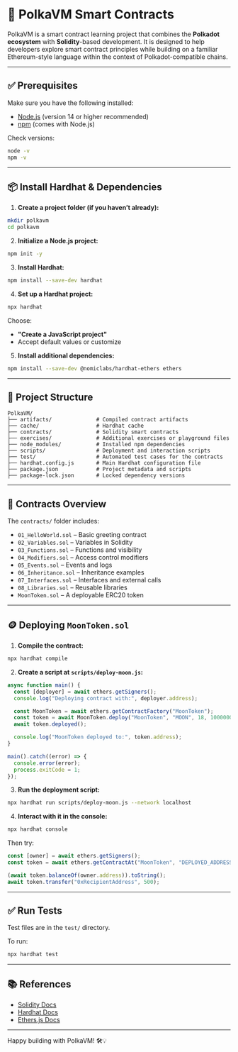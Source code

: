 # 🚀 PolkaVM Smart Contracts

PolkaVM is a smart contract learning project that combines the **Polkadot ecosystem** with **Solidity**-based development. It is designed to help developers explore smart contract principles while building on a familiar Ethereum-style language within the context of Polkadot-compatible chains.

---

## ✅ Prerequisites

Make sure you have the following installed:

- [Node.js](https://nodejs.org/) (version 14 or higher recommended)
- [npm](https://www.npmjs.com/) (comes with Node.js)

Check versions:

```bash
node -v
npm -v
```

---

## 📦 Install Hardhat & Dependencies

1. **Create a project folder (if you haven’t already):**

```bash
mkdir polkavm
cd polkavm
```

2. **Initialize a Node.js project:**

```bash
npm init -y
```

3. **Install Hardhat:**

```bash
npm install --save-dev hardhat
```

4. **Set up a Hardhat project:**

```bash
npx hardhat
```

Choose:

- **"Create a JavaScript project"**
- Accept default values or customize

5. **Install additional dependencies:**

```bash
npm install --save-dev @nomiclabs/hardhat-ethers ethers
```

---

## 📁 Project Structure

```
PolkaVM/
├── artifacts/              # Compiled contract artifacts
├── cache/                  # Hardhat cache
├── contracts/              # Solidity smart contracts
├── exercises/              # Additional exercises or playground files
├── node_modules/           # Installed npm dependencies
├── scripts/                # Deployment and interaction scripts
├── test/                   # Automated test cases for the contracts
├── hardhat.config.js       # Main Hardhat configuration file
├── package.json            # Project metadata and scripts
├── package-lock.json       # Locked dependency versions
```

---

## 📜 Contracts Overview

The `contracts/` folder includes:

- `01_HelloWorld.sol` – Basic greeting contract
- `02_Variables.sol` – Variables in Solidity
- `03_Functions.sol` – Functions and visibility
- `04_Modifiers.sol` – Access control modifiers
- `05_Events.sol` – Events and logs
- `06_Inheritance.sol` – Inheritance examples
- `07_Interfaces.sol` – Interfaces and external calls
- `08_Libraries.sol` – Reusable libraries
- `MoonToken.sol` – A deployable ERC20 token

---

## 🪙 Deploying `MoonToken.sol`

1. **Compile the contract:**

```bash
npx hardhat compile
```

2. **Create a script at `scripts/deploy-moon.js`:**

```js
async function main() {
  const [deployer] = await ethers.getSigners();
  console.log("Deploying contract with:", deployer.address);

  const MoonToken = await ethers.getContractFactory("MoonToken");
  const token = await MoonToken.deploy("MoonToken", "MOON", 18, 1000000);
  await token.deployed();

  console.log("MoonToken deployed to:", token.address);
}

main().catch((error) => {
  console.error(error);
  process.exitCode = 1;
});
```

3. **Run the deployment script:**

```bash
npx hardhat run scripts/deploy-moon.js --network localhost
```

4. **Interact with it in the console:**

```bash
npx hardhat console
```

Then try:

```js
const [owner] = await ethers.getSigners();
const token = await ethers.getContractAt("MoonToken", "DEPLOYED_ADDRESS");

(await token.balanceOf(owner.address)).toString();
await token.transfer("0xRecipientAddress", 500);
```

---

## ✅ Run Tests

Test files are in the `test/` directory.

To run:

```bash
npx hardhat test
```

---

## 📚 References

- [Solidity Docs](https://docs.soliditylang.org/)
- [Hardhat Docs](https://hardhat.org/getting-started/)
- [Ethers.js Docs](https://docs.ethers.io/)

---

Happy building with PolkaVM! 🛠️💡
